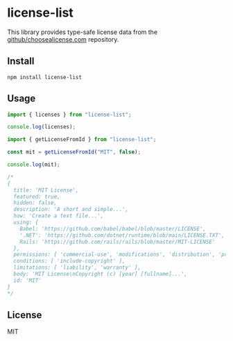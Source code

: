 # license-list

This library provides type-safe license data from the [github/choosealicense.com](https://github.com/github/choosealicense.com) repository.


## Install

```shell
npm install license-list
```

## Usage

```typescript
import { licenses } from "license-list";

console.log(licenses);
```

```typescript
import { getLicenseFromId } from "license-list";

const mit = getLicenseFromId("MIT", false);

console.log(mit);

/*
{
  title: 'MIT License',
  featured: true,
  hidden: false,
  description: 'A short and simple...',
  how: 'Create a text file...',
  using: {
    Babel: 'https://github.com/babel/babel/blob/master/LICENSE',
    '.NET': 'https://github.com/dotnet/runtime/blob/main/LICENSE.TXT',
    Rails: 'https://github.com/rails/rails/blob/master/MIT-LICENSE'
  },
  permissions: [ 'commercial-use', 'modifications', 'distribution', 'private-use' ],
  conditions: [ 'include-copyright' ],
  limitations: [ 'liability', 'warranty' ],
  body: 'MIT License\nCopyright (c) [year] [fullname]...',
  id: 'MIT'
}
*/

```

## License

MIT
